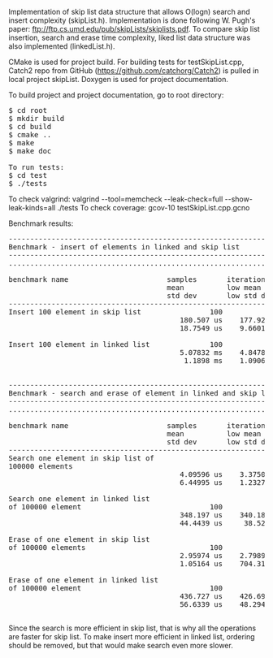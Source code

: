 Implementation of skip list data structure that allows O(logn) search and insert
complexity (skipList.h). Implementation is done following W. Pugh's paper:
ftp://ftp.cs.umd.edu/pub/skipLists/skiplists.pdf.
To compare skip list insertion, search and erase time complexity, liked list
data structure was also implemented (linkedList.h).

CMake is used for project build. For building tests for testSkipList.cpp,
Catch2 repo from GitHub (https://github.com/catchorg/Catch2)
is pulled in local project skipList. Doxygen is used for project documentation.

To build project and project documentation, go to root directory:
<pre>
$ cd root
$ mkdir build
$ cd build
$ cmake ..
$ make
$ make doc

To run tests:
$ cd test
$ ./tests
</pre>
To check valgrind: valgrind --tool=memcheck --leak-check=full --show-leak-kinds=all ./tests
To check coverage: gcov-10 testSkipList.cpp.gcno

Benchmark results:
<pre>
-------------------------------------------------------------------------------
Benchmark - insert of elements in linked and skip list
-------------------------------------------------------------------------------
...............................................................................

benchmark name                       samples       iterations    estimated
                                     mean          low mean      high mean
                                     std dev       low std dev   high std dev
-------------------------------------------------------------------------------
Insert 100 element in skip list                100             1    17.8937 ms
                                        180.507 us    177.927 us    186.457 us
                                        18.7549 us    9.66014 us    36.4911 us

Insert 100 element in linked list              100             1    229.881 ms
                                        5.07832 ms    4.84784 ms    5.31391 ms
                                         1.1898 ms    1.09066 ms    1.30104 ms


-------------------------------------------------------------------------------
Benchmark - search and erase of element in linked and skip list
-------------------------------------------------------------------------------
...............................................................................

benchmark name                       samples       iterations    estimated
                                     mean          low mean      high mean
                                     std dev       low std dev   high std dev
-------------------------------------------------------------------------------
Search one element in skip list of                                             
100000 elements                      
                                        4.09596 us    3.37509 us    7.02422 us
                                        6.44995 us    1.23271 us    15.0965 us

Search one element in linked list                                              
of 100000 element                              100             1    35.6833 ms
                                        348.197 us    340.187 us    357.677 us
                                        44.4439 us     38.529 us    50.7627 us

Erase of one element in skip list                                              
of 100000 elements                             100            50      10.73 ms
                                        2.95974 us    2.79894 us    3.23794 us
                                        1.05164 us    704.315 ns    1.81654 us

Erase of one element in linked list                                            
of 100000 element                              100             1     42.764 ms
                                        436.727 us    426.697 us    449.237 us
                                        56.6339 us    48.2948 us    68.9935 us

</pre>

Since the search is more efficient in skip list, that is why all the operations are
faster for skip list. To make insert more efficient in linked list, ordering should be removed,
but that would make search even more slower.
